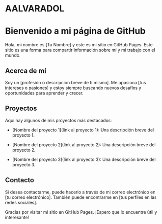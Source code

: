 # AALVARADOL
# Bienvenido a mi página de GitHub



Hola, mi nombre es [Tu Nombre] y este es mi sitio en GitHub Pages. Este sitio es una forma para compartir información sobre mí y mi trabajo con el mundo.



## Acerca de mí



Soy un [profesión o descripción breve de ti mismo]. Me apasiona [tus intereses o pasiones] y estoy siempre buscando nuevos desafíos y oportunidades para aprender y crecer.



## Proyectos



Aquí hay algunos de mis proyectos más destacados:



- [Nombre del proyecto 1](link al proyecto 1): Una descripción breve del proyecto 1.

- [Nombre del proyecto 2](link al proyecto 2): Una descripción breve del proyecto 2.

- [Nombre del proyecto 3](link al proyecto 3): Una descripción breve del proyecto 3.



## Contacto



Si desea contactarme, puede hacerlo a través de mi correo electrónico en [tu correo electrónico]. También puede encontrarme en [tus perfiles en las redes sociales].



Gracias por visitar mi sitio en GitHub Pages. ¡Espero que lo encuentre útil y interesante!
